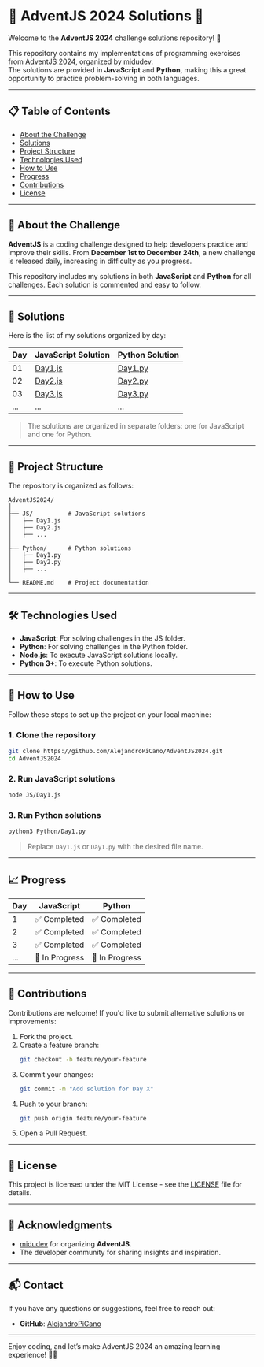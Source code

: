 # 🎄 AdventJS 2024 Solutions 🎄  

Welcome to the **AdventJS 2024** challenge solutions repository! 🚀  

This repository contains my implementations of programming exercises from [AdventJS 2024](https://adventjs.dev/es), organized by [midudev](https://midu.dev/).  
The solutions are provided in **JavaScript** and **Python**, making this a great opportunity to practice problem-solving in both languages.  

---

## 📋 Table of Contents  

- [About the Challenge](#about-the-challenge)  
- [Solutions](#solutions)  
- [Project Structure](#project-structure)  
- [Technologies Used](#technologies-used)  
- [How to Use](#how-to-use)  
- [Progress](#progress)  
- [Contributions](#contributions)  
- [License](#license)  

---

## 🎯 About the Challenge  

**AdventJS** is a coding challenge designed to help developers practice and improve their skills. From **December 1st to December 24th**, a new challenge is released daily, increasing in difficulty as you progress.  

This repository includes my solutions in both **JavaScript** and **Python** for all challenges. Each solution is commented and easy to follow.  

---

## 🚀 Solutions  

Here is the list of my solutions organized by day:  

| Day | JavaScript Solution                 | Python Solution                 |  
|-----|------------------------------------|---------------------------------|  
| 01  | [Day1.js](./JS/Day1.js)             | [Day1.py](./Python/Day1.py)     |  
| 02  | [Day2.js](./JS/Day2.js)             | [Day2.py](./Python/Day2.py)     |  
| 03  | [Day3.js](./JS/Day3.js)             | [Day3.py](./Python/Day3.py)     |  
| ... | ...                                | ...                             |  

> The solutions are organized in separate folders: one for JavaScript and one for Python.  

---

## 📁 Project Structure  

The repository is organized as follows:  

```plaintext  
AdventJS2024/  
│  
├── JS/          # JavaScript solutions  
│   ├── Day1.js  
│   ├── Day2.js  
│   ├── ...  
│  
├── Python/      # Python solutions  
│   ├── Day1.py  
│   ├── Day2.py  
│   ├── ...  
│  
└── README.md    # Project documentation  
```  

---

## 🛠️ Technologies Used  

- **JavaScript**: For solving challenges in the JS folder.  
- **Python**: For solving challenges in the Python folder.  
- **Node.js**: To execute JavaScript solutions locally.  
- **Python 3+**: To execute Python solutions.  

---

## 🏃 How to Use  

Follow these steps to set up the project on your local machine:  

### 1. Clone the repository  
```bash  
git clone https://github.com/AlejandroPiCano/AdventJS2024.git  
cd AdventJS2024  
```  

### 2. Run JavaScript solutions  
```bash  
node JS/Day1.js  
```  

### 3. Run Python solutions  
```bash  
python3 Python/Day1.py  
```  

> Replace `Day1.js` or `Day1.py` with the desired file name.  

---

## 📈 Progress  

| **Day** | **JavaScript** | **Python** |  
|---------|---------------|------------|  
| 1       | ✅ Completed  | ✅ Completed|  
| 2       | ✅ Completed  | ✅ Completed|  
| 3       | ✅ Completed  | ✅ Completed|  
| ...     | 🚧 In Progress| 🚧 In Progress|  

---

## 🤝 Contributions  

Contributions are welcome! If you'd like to submit alternative solutions or improvements:  

1. Fork the project.  
2. Create a feature branch:  
   ```bash  
   git checkout -b feature/your-feature  
   ```  
3. Commit your changes:  
   ```bash  
   git commit -m "Add solution for Day X"  
   ```  
4. Push to your branch:  
   ```bash  
   git push origin feature/your-feature  
   ```  
5. Open a Pull Request.  

---

## 📜 License  

This project is licensed under the MIT License - see the [LICENSE](./LICENSE) file for details.  

---

## 🌟 Acknowledgments  

- [midudev](https://midu.dev/) for organizing **AdventJS**.  
- The developer community for sharing insights and inspiration.  

---

## 📬 Contact  

If you have any questions or suggestions, feel free to reach out:  

- **GitHub**: [AlejandroPiCano](https://github.com/AlejandroPiCano)  

---

Enjoy coding, and let’s make AdventJS 2024 an amazing learning experience! 🎅✨  
